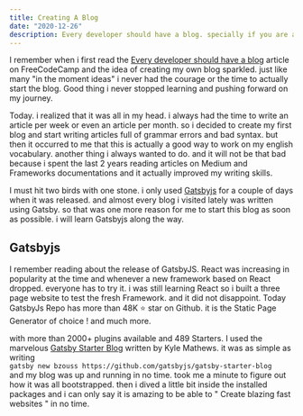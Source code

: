 ```yaml
---
title: Creating A Blog
date: "2020-12-26"
description: Every developer should have a blog. specially if you are a beginner.
---
```


I remember when i first read the [Every developer should have a blog](https://www.freecodecamp.org/news/every-developer-should-have-a-blog-heres-why-and-how-to-stick-with-it-5fd55a247fbf/) article on FreeCodeCamp and the idea of creating my own blog sparkled. just like many "in the moment ideas" i never had the courage or the time to actually start the blog. Good thing i never stopped learning and pushing forward on my journey.

Today. i realized that it was all in my head. i always had the time to write an article per week or even an article per month. so i decided to create my first blog and start writing articles full of grammar errors and bad syntax. but then it occurred to me that this is actually a good way to work on my english vocabulary. another thing i always wanted to do. and it will not be that bad because i spent the last 2 years reading articles on Medium and Frameworks documentations and it actually improved my writing skills.

I must hit two birds with one stone. i only used [Gatsbyjs](https://www.gatsbyjs.com/) for a couple of days when it was released. and almost every blog i visited lately was written using Gatsby. so that was one more reason for me to start this blog as soon as possible. i will learn Gatsbyjs along the way.

## Gatsbyjs

I remember reading about the release of GatsbyJS. React was increasing in popularity at the time and whenever a new framework based on React dropped. everyone has to try it. i was still learning React so i built a three page website to test the fresh Framework. and it did not disappoint. Today GatsbyJs Repo has more than 48K ⭐ star on Github.
it is the Static Page Generator of choice ! and much more.

with more than 2000+ plugins available and 489 Starters. I used the marvelous [Gatsby Starter Blog](https://www.gatsbyjs.com/starters/gatsbyjs/gatsby-starter-blog/)
written by Kyle Mathews. it was as simple as writing  
 `gatsby new bzouss https://github.com/gatsbyjs/gatsby-starter-blog
`  
and my blog was up and running in no time. took me a minute to figure out how it was all bootstrapped. then i dived a little bit inside the installed packages and i can only say it is amazing to be able to " Create blazing fast websites " in no time. 



